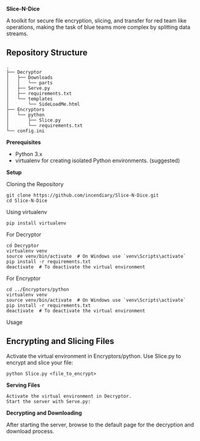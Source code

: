  **Slice-N-Dice**

A toolkit for secure file encryption, slicing, and transfer for red team like operations, making the task of blue teams more complex by splitting data streams.

## Repository Structure

```plaintext
.
├── Decryptor
│   ├── Downloads
│   │   └── parts
│   ├── Serve.py
│   ├── requirements.txt
│   └── templates
│       └── SideLoadMe.html
├── Encryptors
│   └── python
│       ├── Slice.py
│       └── requirements.txt
└── config.ini

```

**Prerequisites**

- Python 3.x
- virtualenv for creating isolated Python environments. (suggested)

**Setup**

Cloning the Repository

```
git clone https://github.com/incendiary/Slice-N-Dice.git
cd Slice-N-Dice
```

Using virtualenv

```pip install virtualenv
pip install virtualenv
```

For Decryptor

```
cd Decryptor
virtualenv venv
source venv/bin/activate  # On Windows use `venv\Scripts\activate`
pip install -r requirements.txt
deactivate  # To deactivate the virtual environment
```

For Encryptor

```
cd ../Encryptors/python
virtualenv venv
source venv/bin/activate  # On Windows use `venv\Scripts\activate`
pip install -r requirements.txt
deactivate  # To deactivate the virtual environment
```

Usage

## Encrypting and Slicing Files

Activate the virtual environment in Encryptors/python.
Use Slice.py to encrypt and slice your file:

```
python Slice.py <file_to_encrypt>
```

**Serving Files**

```Activate the virtual environment in Decryptor.
Activate the virtual environment in Decryptor.
Start the server with Serve.py:
```

**Decrypting and Downloading**

After starting the server, browse to the default page for the decryption and download process.
